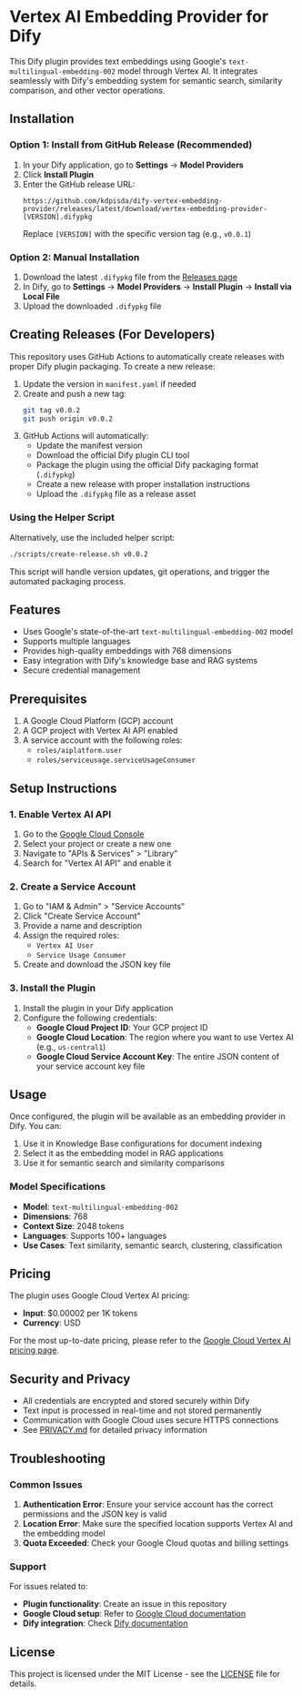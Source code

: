 # Vertex AI Embedding Provider for Dify

This Dify plugin provides text embeddings using Google's `text-multilingual-embedding-002` model through Vertex AI. It integrates seamlessly with Dify's embedding system for semantic search, similarity comparison, and other vector operations.

## Installation

### Option 1: Install from GitHub Release (Recommended)

1. In your Dify application, go to **Settings** → **Model Providers**
2. Click **Install Plugin**
3. Enter the GitHub release URL:
   ```
   https://github.com/kdpisda/dify-vertex-embedding-provider/releases/latest/download/vertex-embedding-provider-[VERSION].difypkg
   ```
   Replace `[VERSION]` with the specific version tag (e.g., `v0.0.1`)

### Option 2: Manual Installation

1. Download the latest `.difypkg` file from the [Releases page](https://github.com/kdpisda/dify-vertex-embedding-provider/releases)
2. In Dify, go to **Settings** → **Model Providers** → **Install Plugin** → **Install via Local File**
3. Upload the downloaded `.difypkg` file

## Creating Releases (For Developers)

This repository uses GitHub Actions to automatically create releases with proper Dify plugin packaging. To create a new release:

1. Update the version in `manifest.yaml` if needed
2. Create and push a new tag:
   ```bash
   git tag v0.0.2
   git push origin v0.0.2
   ```
3. GitHub Actions will automatically:
   - Update the manifest version
   - Download the official Dify plugin CLI tool
   - Package the plugin using the official Dify packaging format (`.difypkg`)
   - Create a new release with proper installation instructions
   - Upload the `.difypkg` file as a release asset

### Using the Helper Script

Alternatively, use the included helper script:
```bash
./scripts/create-release.sh v0.0.2
```

This script will handle version updates, git operations, and trigger the automated packaging process.

## Features

- Uses Google's state-of-the-art `text-multilingual-embedding-002` model
- Supports multiple languages
- Provides high-quality embeddings with 768 dimensions
- Easy integration with Dify's knowledge base and RAG systems
- Secure credential management

## Prerequisites

1. A Google Cloud Platform (GCP) account
2. A GCP project with Vertex AI API enabled
3. A service account with the following roles:
   - `roles/aiplatform.user`
   - `roles/serviceusage.serviceUsageConsumer`

## Setup Instructions

### 1. Enable Vertex AI API

1. Go to the [Google Cloud Console](https://console.cloud.google.com/)
2. Select your project or create a new one
3. Navigate to "APIs & Services" > "Library"
4. Search for "Vertex AI API" and enable it

### 2. Create a Service Account

1. Go to "IAM & Admin" > "Service Accounts"
2. Click "Create Service Account"
3. Provide a name and description
4. Assign the required roles:
   - `Vertex AI User`
   - `Service Usage Consumer`
5. Create and download the JSON key file

### 3. Install the Plugin

1. Install the plugin in your Dify application
2. Configure the following credentials:
   - **Google Cloud Project ID**: Your GCP project ID
   - **Google Cloud Location**: The region where you want to use Vertex AI (e.g., `us-central1`)
   - **Google Cloud Service Account Key**: The entire JSON content of your service account key file

## Usage

Once configured, the plugin will be available as an embedding provider in Dify. You can:

1. Use it in Knowledge Base configurations for document indexing
2. Select it as the embedding model in RAG applications
3. Use it for semantic search and similarity comparisons

### Model Specifications

- **Model**: `text-multilingual-embedding-002`
- **Dimensions**: 768
- **Context Size**: 2048 tokens
- **Languages**: Supports 100+ languages
- **Use Cases**: Text similarity, semantic search, clustering, classification

## Pricing

The plugin uses Google Cloud Vertex AI pricing:
- **Input**: $0.00002 per 1K tokens
- **Currency**: USD

For the most up-to-date pricing, please refer to the [Google Cloud Vertex AI pricing page](https://cloud.google.com/vertex-ai/pricing).

## Security and Privacy

- All credentials are encrypted and stored securely within Dify
- Text input is processed in real-time and not stored permanently
- Communication with Google Cloud uses secure HTTPS connections
- See [PRIVACY.md](PRIVACY.md) for detailed privacy information

## Troubleshooting

### Common Issues

1. **Authentication Error**: Ensure your service account has the correct permissions and the JSON key is valid
2. **Location Error**: Make sure the specified location supports Vertex AI and the embedding model
3. **Quota Exceeded**: Check your Google Cloud quotas and billing settings

### Support

For issues related to:
- **Plugin functionality**: Create an issue in this repository
- **Google Cloud setup**: Refer to [Google Cloud documentation](https://cloud.google.com/vertex-ai/docs)
- **Dify integration**: Check [Dify documentation](https://docs.dify.ai/)

## License

This project is licensed under the MIT License - see the [LICENSE](LICENSE) file for details. 